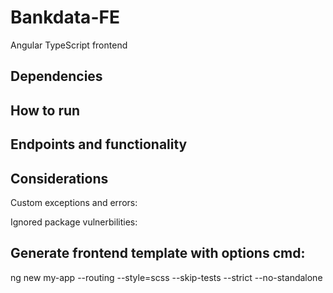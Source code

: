 # Bankdata-FE
Angular TypeScript frontend

## Dependencies


## How to run

## Endpoints and functionality

## Considerations
Custom exceptions and errors:

Ignored package vulnerbilities:


## Generate frontend template with options cmd:
ng new my-app --routing --style=scss --skip-tests --strict --no-standalone
